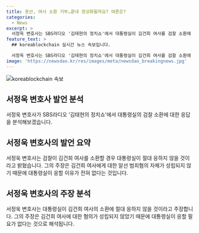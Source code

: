 ```yaml
---
title: 용산, 여사 소환 거부…끝내 정상화될까요? 여론은?
categories:
  - News
excerpt: >
  서정욱 변호사는 SBS라디오 '김태현의 정치쇼'에서 대통령실이 김건희 여사를 검찰 소환에 절대 응하지 않을 것이라고 밝혔다. 그는 검찰이 김건희 여사를 소환해도 대통령실이 절대 응하지 않을 것이라며, 검찰이 알고자 하는 사실이 이미 몰카 등을 통해 드러났고, 해당 사안에 대한 범죄 혐의가 성립되지 않기 때문에 응할 이유가 전혀 없다고 주장했다. 또한 검찰이 소환에 불응하면 검찰도 어쩔 수 없을 것이라고 주장했다.
feature_text: >
  ## koreablockchain 실시간 뉴스 속보입니다.

  서정욱 변호사는 SBS라디오 '김태현의 정치쇼'에서 대통령실이 김건희 여사를 검찰 소환에 절대 응하지 않을 것이라고 밝혔다. 그는 검찰이 김건희 여사를 소환해도 대통령실이 절대 응하지 않을 것이라며, 검찰이 알고자 하는 사실이 이미 몰카 등을 통해 드러났고, 해당 사안에 대한 범죄 혐의가 성립되지 않기 때문에 응할 이유가 전혀 없다고 주장했다. 또한 검찰이 소환에 불응하면 검찰도 어쩔 수 없을 것이라고 주장했다.
image: 'https://newsdao.kr/res/images/meta/newsdao_breakingnews.jpg'
---
```


<p><img src="https://newsdao.kr/res/images/meta/newsdao_breakingnews.jpg" alt="koreablockchain 속보" /></p>

<h2>서정욱 변호사 발언 분석</h2>

<p data-ke-size="size16">서정욱 변호사가 SBS라디오 '김태현의 정치쇼'에서 대통령실의 검찰 소환에 대한 응답을 분석해보겠습니다.</p>

<h2>서정욱 변호사의 발언 요약</h2>

<p>서정욱 변호사는 검찰이 김건희 여사를 소환할 경우 대통령실이 절대 응하지 않을 것이라고 밝혔습니다. 그의 주장은 김건희 여사에게 대한 알선 범죄혐의 자체가 성립되지 않기 때문에 대통령실이 응할 이유가 전혀 없다는 것입니다.</p>

<h2>서정욱 변호사의 주장 분석</h2>

<p>서정욱 변호사는 대통령실이 김건희 여사의 소환에 절대 응하지 않을 것이라고 주장합니다. 그의 주장은 김건희 여사에 대한 혐의가 성립되지 않았기 때문에 대통령실이 응할 필요가 없다는 것으로 해석됩니다.</p>

